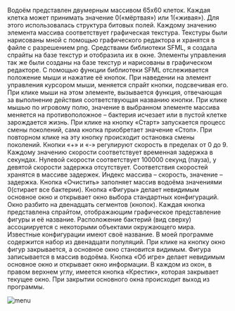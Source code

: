 Водоём представлен двумерным массивом 65x60 клеток. Каждая клетка может принимать значение 0(«мёртвая») или 1(«живая»). Для этого использовалась структура битовых полей. Каждому значению элемента массива соответствует графическая текстура. Текстуры были нарисованы мной с помощью графического редактора и хранятся в файле с разрешением png. Средствами библиотеки SFML, я создала спрайты на базе текстур и отобразила их в окне.
Элементы управления так же были созданы на базе текстур и нарисованы в графическом редакторе. С помощью функции библиотеки SFML отслеживается положение мыши и нажатие её кнопок. При наведении на элемент управления курсором мыши, меняется спрайт кнопки, подсвечивая его. При клике мыши на этом элементе, вызывается функция, отвечающая за выполнение действия соответствующая названию кнопки.
При клике мышью по игровому полю, значение в выбранном элементе массива меняется на противоположное – бактерия исчезает или в пустой клетке зарождается жизнь. 
При клике на кнопку «Старт» запускается процесс смены поколений, сама кнопка приобретает значение «Стоп». При повторном клике на эту кнопку происходит остановка смены поколений.
Кнопки «+» и «-» регулируют скорость в пределах от 0 до 9. Каждому значению скорости соответствует временная задержка в секундах. Нулевой скорости соответствует 100000 секунд (пауза), у девятой скорости задержка отсутствует. Соответствия скоростей хранятся в массиве задержек. Индекс массива – скорость, значение – задержка. 
Кнопка «Очистить» заполняет массив водоёма значениями 0(стирает все бактерии).
Кнопка «Фигуры» делает невидимым основное окно и открывает окно выбора стандартных конфигураций. Окно разбито на двенадцать сегментов (кнопок). Каждая кнопка представлена спрайтом, отображающим графическое представление фигуры и её название. Расположение бактерий (вид сверху) ассоциируется с некоторыми объектами окружающего мира. Известные конфигурации имеют своё название. В моей программе содержится набор из двенадцати популяций. При клике на кнопку окно фигур закрывается, а основное окно становится видимым. Фигура записывается в массив водоёма. 
Кнопка «Об игре» делает невидимым основное окно и открывает окно информации. 
В каждом из окон, в правом верхнем углу, имеется кнопка «Крестик», которая закрывает текущее окно. При закрытии основного окна происходит выход из программы.

![menu](https://user-images.githubusercontent.com/98796572/171357008-7ee9ff2b-fb22-478e-823e-528ec64aed44.png)
